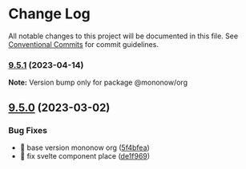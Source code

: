 # Change Log

All notable changes to this project will be documented in this file.
See [Conventional Commits](https://conventionalcommits.org) for commit guidelines.

### [9.5.1](https://github.com/mononow/arpon/compare/v9.5.0...v9.5.1) (2023-04-14)

**Note:** Version bump only for package @mononow/org

## [9.5.0](https://github.com/mononow/arpon/compare/v9.4.1...v9.5.0) (2023-03-02)

### Bug Fixes

- 🐛 base version mononow org ([5f4bfea](https://github.com/mononow/arpon/commit/5f4bfeaded89ba7bff9e0e3e7a9e589e816dcbc1))
- 🐛 fix svelte component place ([de1f969](https://github.com/mononow/arpon/commit/de1f969d352cff7a816c83dcbd2a5e62077689e8))
